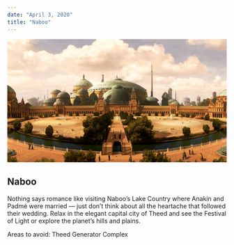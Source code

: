 ```yaml
---
date: "April 3, 2020"
title: "Naboo"
---
```


![Naboo](./Naboo.jpeg)


## Naboo

Nothing says romance like visiting Naboo’s Lake Country where Anakin and Padmé were married — just don’t think about all the heartache that followed their wedding. Relax in the elegant capital city of Theed and see the Festival of Light or explore the planet’s hills and plains.

Areas to avoid: Theed Generator Complex